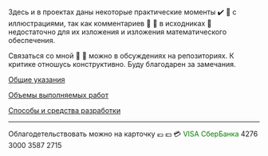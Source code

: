 Здесь и в проектах даны некоторые практические моменты :heavy_check_mark: :memo: с иллюстрациями, так как комментариев :speech_balloon: :blue_book: в исходниках :floppy_disk: недостаточно для их изложения и изложения математического обеспечения.

Связаться со мной :email: :fax: можно в обсуждениях на репозиториях. К критике отношусь конструктивно. Буду благодарен за замечания.

[Общие указания](https://github.com/tsv19su254052/tsv19su254052/blob/main/Common.md)

[Объемы выполняемых работ](https://github.com/tsv19su254052/tsv19su254052/blob/main/Works.md)

[Способы и средства разработки](https://github.com/tsv19su254052/tsv19su254052/blob/main/Languages.md)

----
Облагодетельствовать можно на карточку :euro: :dollar: :credit_card: <span style="color:Green">VISA СберБанка</span> 4276 3000 3587 2715
